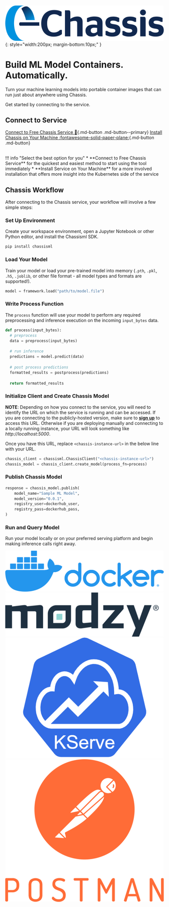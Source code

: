 ![Chassis logo](images/chassis-positive.png){: style="width:200px; margin-bottom:10px;" }

# Build ML Model Containers. Automatically.

Turn your machine learning models into portable container images that can run just about anywhere using Chassis.

Get started by connecting to the service. 

## Connect to Service

[Connect to Free Chassis Service   :rocket:](./getting-started/deploy-connect.md){.md-button .md-button--primary}   [Install Chassis on Your Machine  :fontawesome-solid-paper-plane:](./getting-started/deploy-manual.md){.md-button .md-button}  

<br>
!!! info "Select the best option for you"
    * **Connect to Free Chassis Service** for the quickest and easiest method to start using the tool immediately 
    * **Install Service on Your Machine** for a more involved installation that offers more insight into the Kubernetes side of the service

<br>

## Chassis Workflow

After connecting to the Chassis service, your workflow will involve a few simple steps: 

### Set Up Environment

Create your workspace environment, open a Jupyter Notebook or other Python editor, and install the Chassisml SDK.

```bash
pip install chassisml
``` 

### Load Your Model

Train your model or load your pre-trained model into memory (`.pth`, `.pkl`, `.h5`, `.joblib`, or other file format - all model types and formats are supported!).

```python
model = framework.load("path/to/model.file")
```

### Write Process Function

The `process` function will use your model to perform any required preprocessing and inference execution on the incoming `input_bytes` data. 

```python
def process(input_bytes):
  # preprocess
  data = preprocess(input_bytes)

  # run inference
  predictions = model.predict(data)

  # post process predictions
  formatted_results = postprocess(predictions)

  return formatted_results
```

### Initialize Client and Create Chassis Model

**NOTE**: Depending on how you connect to the service, you will need to identify the URL on which the service is running and can be accessed. If you are connecting to the publicly-hosted version, make sure to **[sign up](https://chassis.modzy.com)** to access this URL. Otherwise if you are deploying manually and connecting to a locally running instance, your URL will look something like *http://localhost:5000*.

Once you have this URL, replace ```<chassis-instance-url>``` in the below line with your URL.

``` py
chassis_client = chassisml.ChassisClient("<chassis-instance-url>")
chassis_model = chassis_client.create_model(process_fn=process)
```
### Publish Chassis Model

``` py
response = chassis_model.publish(
    model_name="Sample ML Model",
    model_version="0.0.1",
    registry_user=dockerhub_user,
    registry_pass=dockerhub_pass,
) 
```

### Run and Query Model

Run your model locally or on your preferred serving platform and begin making inference calls right away.


<div id="logos-container">
  <div class="logo-box1"><img src="images/docker.png" ></div>
  <div class="logo-box2"><img src="images/modzy.png" ></div>
  <div class="logo-box3"><img src="images/kserve.png" ></div>
  <div class="logo-box4"><img src="images/postman/postman-logo.png" ></div>
  <span class="stretch"></span>
</div>
<br>